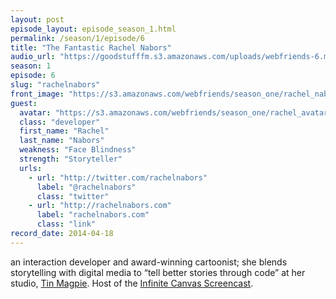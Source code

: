 ```yaml
---
layout: post
episode_layout: episode_season_1.html
permalink: /season/1/episode/6
title: "The Fantastic Rachel Nabors"
audio_url: "https://goodstufffm.s3.amazonaws.com/uploads/webfriends-6.mp3"
season: 1
episode: 6
slug: "rachelnabors"
front_image: "https://s3.amazonaws.com/webfriends/season_one/rachel_nabors@2X.png"
guest:
  avatar: "https://s3.amazonaws.com/webfriends/season_one/rachel_avatar.jpg"
  class: "developer"
  first_name: "Rachel"
  last_name: "Nabors"
  weakness: "Face Blindness"
  strength: "Storyteller"
  urls:
    - url: "http://twitter.com/rachelnabors"
      label: "@rachelnabors"
      class: "twitter"
    - url: "http://rachelnabors.com"
      label: "rachelnabors.com"
      class: "link"
record_date: 2014-04-18
---
```

an interaction developer and award-winning cartoonist; she blends storytelling with digital media to “tell better stories through code” at her studio, [Tin Magpie](http://tinmagpie.com/). Host of the [Infinite Canvas Screencast](http://theinfinitecanvas.com/).
